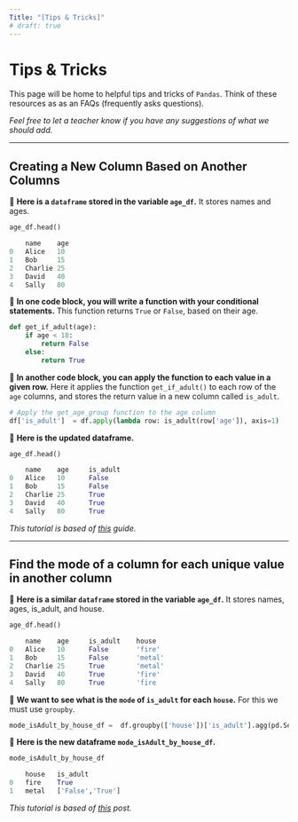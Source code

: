```yaml
---
Title: "[Tips & Tricks]"
# draft: true
---
```


# Tips & Tricks

This page will be home to helpful tips and tricks of `Pandas`. Think of these resources as as an FAQs (frequently asks questions).


*Feel free to let a teacher know if you have any suggestions of what we should add.*

---

## Creating a New Column Based on Another Columns


📖 **Here is a `dataframe` stored in the variable `age_df`.** It stores names and ages.

```python
age_df.head()

	name	age
0	Alice	10
1	Bob	    15
2	Charlie	25
3	David	40
4	Sally	80
```
📖 **In one code block, you will write a function with your conditional statements.** This function returns `True` or `False`, based on their age. 

```python
def get_if_adult(age):
    if age < 18:
        return False
    else:
        return True
```

📖 **In another code block, you can apply the function to each value in a given row.** Here it applies the function `get_if_adult()` to each row of the `age` columns, and stores the return value in a new column called `is_adult`.
```python
# Apply the get_age_group function to the age column
df['is_adult']  = df.apply(lambda row: is_adult(row['age']), axis=1)
```
📖 **Here is the updated dataframe.**
```python
age_df.head()

	name	age     is_adult
0	Alice	10      False
1	Bob	    15      False
2	Charlie	25      True
3	David	40      True
4	Sally	80      True
```

*This tutorial is based of [this](https://saturncloud.io/blog/how-to-create-a-new-column-based-on-the-value-of-another-column-in-pandas/#:~:text=Once%20we%20have%20had%20our,and%20return%20a%20new%20DataFrame.) guide.*


---

## Find the mode of a column for each unique value in another column 

📖 **Here is a similar `dataframe` stored in the variable `age_df`.** It stores names, ages, is_adult, and house.

```python
age_df.head()

	name	age     is_adult    house
0	Alice	10      False       'fire'
1	Bob	    15      False       'metal'
2	Charlie	25      True        'metal'
3	David	40      True        'fire'
4	Sally	80      True        'fire
```

📖 **We want to see what is the `mode` of `is_adult` for each `house`.** For this we must use `groupby`. 

```python
mode_isAdult_by_house_df =  df.groupby(['house'])['is_adult'].agg(pd.Series.mode).to_frame().reset_index()
```

📖 **Here is the new dataframe `mode_isAdult_by_house_df`.**
```python
mode_isAdult_by_house_df

	house	is_adult         
0	fire	True             
1	metal	['False','True']

```

*This tutorial is based of [this](https://stackoverflow.com/questions/15222754/groupby-pandas-dataframe-and-select-most-common-value) post.*






<!-- ## Creating a Frequency Table and Graph

When analyzing a CSV of our media history, we'll often see duplicates.

Consider this `.csv` file with Netflix data:
> The columns are `tv_show_title` and `season`
>
> Each row is an episode of TV watched.
```shell
tv_show_title,          season,     
Brooklyn Nine-Nine,     Season 1
Brooklyn Nine-Nine,     Season 1
Brooklyn Nine-Nine,     Season 1
Friends,                Season 2
Friends,                Season 1
Community,              Season 1
Community,              Season 1
```

If we use `.count()` to find the total number of rows in the `tv_show_title` column this will *not* give us an accurate number of unique tv shows watched. This will simply give us the total number of episodes of tv shows watched.

**To find the number of unique tv shows watched, we can create a new frequency table in a pandas `series`.**



```python3
frequency_series = df['tv_show_title'].value_counts()
frequency_series
```

> ```
> Brooklyn Nine-Nine    118
> Friends                50
> Community              48
> Gilmore Girls          45
> Queer Eye              32
> Name: tv_show_title, Length: 5, dtype: int64
> ```

**To access just the tv shows, we can use `.index` to get a list of the tv show titles**

```python3
frequency_series.index
```

> ```
> Index(['Brooklyn Nine-Nine', 'Friends', 'Community', 'Gilmore Girls',
>        'Queer Eye'],
>       dtype='object')
> ```

**To access just the frequency values, we can use `.values` to get a list of the number of times each show was watched.**
```python3
frequency_series.values
```

> ```
> array([118,  50,  48,  45,  32])
> ```

**We can then use `MatPlotLib` to create a bar chart.**

```python3
# Using the frequency_series, we can great a bar graph.
plt.bar(frequency_series.index,frequency_series.values)

# Adds a label to the x-axis
plt.xlabel('TV Shows')

# Adds a title to the y-axis
plt.ylabel('Amount Watched')

# To add a title to the plot
plt.title('Relationship between TV Show and Number of Episodes Watched')

# Displays Plot
plt.show()
```

{{< figure src="images/courses/cs9/unit01/resources_01.png" width="100%" >}}

---
## Spotify Genres

Interacting with the genres column of your spotify data can be tricky, because although this data looks like a list, it is really a string. You'll need to convert it from a string to a list. The following code is an example of how you can collect all of the genres from a particular dataframe into a list.

**Feel free to copy/paste it to use in your code:**

```python
genre_data = df['genres'] #get the genres column
all_genres = [] #create an empty list to store the genres
for genre_list in genre_data: #iterate through each row
    for genre in genre_list.strip('][').split(', '): #convert the string to a list, then iterate through each genre in the list
        all_genres.append(genre) #add the genre to our new list
```
If you want to know how many time each genre is listed, you can create a frequency dictionary from all_genres:

```python
count_genres = {} #create your empty frequency dictionary
for genre in all_genres: #iterate through each listed genre
    if genre in count_genres.keys(): #if it's already in the dictionary
        count_genres[genre] = count_genres[genre]+1 #increase the count by 1
    else: #if it's not already in the dictionary
        count_genres[genre] = 1 #add it to the dictionary
```


## Adding Color to your Charts

Adding custom colors to our charts can make them look more beautiful. **To start, create a list of colors:**

```python3
color_list = ['#2CBDFE', '#47DBCD','#F5B14C', '#9D2EC5','#661D98']
```
> This list should be a list of `strings` containing the *hex code* for each color.
>
> Google has a great built in [color picker](https://www.google.com/search?q=color+picker&rlz=1C1GCEA_enUS897US897&oq=color+picker&aqs=chrome.0.69i59j0i512l9.1382j0j7&sourceid=chrome&ie=UTF-8&safe=active&ssui=on).

### [Bar Chart]

To incorporate these colors into a bar chart:
```python3 {linenos=table, hl_lines=["4"]}
plt.bar(
    frequency_series.index,
    frequency_series.values,
    color=color_list
)
```


{{< figure src="images/courses/cs9/unit01/resources_02.png" width="100%" >}}

### [Pie Chart]

```python3 {linenos=table, hl_lines=["5"]}
plt.pie(
    frequency_series.values,            
    labels = frequency_series.index,  
    autopct='%1.1f%%',
    colors=color_list
)     
```


{{< figure src="images/courses/cs9/unit01/resources_03.png" width="100%" >}}

### [Advanced Color]

If you're interested learning how to customize your graphs further, take a look at [`seaborn`](https://seaborn.pydata.org/index.html).

Seaborn is another Python library that is built on top of MatPlotLib.

--- -->
